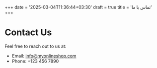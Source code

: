 +++
date = '2025-03-04T11:36:44+03:30'
draft = true
title = 'تماس با ما'
+++

# Contact Us

Feel free to reach out to us at:
- Email: info@myonlineshop.com
- Phone: +123 456 7890
